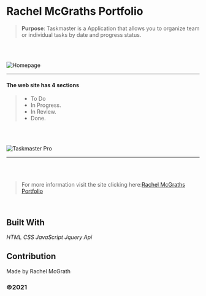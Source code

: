 # Rachel McGraths Portfolio



> **Purpose**: Taskmaster is a Application that allows you to organize team or individual tasks by date and progress status. 
<br />
<br />

![Homepage](https://user-images.githubusercontent.com/52016382/119556005-1d3f5080-bd64-11eb-9072-9ae756f6d24b.png)




______________________________________________________________________
#### The web site has  4 sections

> - To Do 
> - In Progress.
> - In Review.
> - Done.

<br />
<br />

![Taskmaster Pro](https://user-images.githubusercontent.com/52016382/119556860-1cf38500-bd65-11eb-91ff-75e097b9c287.gif)


 _______________________________________________________________________

<br />

<br />

> For more information visit the site clicking here:[Rachel McGraths Portfolio](https://rmwillow.github.io/portfolio/)

<br/>

## Built With
*HTML*
*CSS*
*JavaScript*
*Jquery*
*Api*

## Contribution
Made by Rachel McGrath

### ©️2021 
